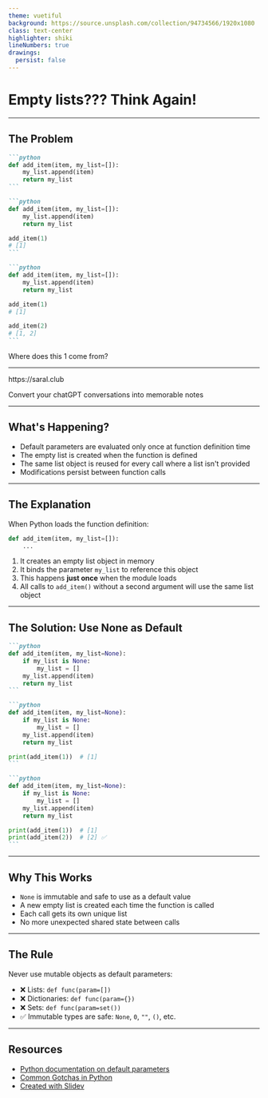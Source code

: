 ```yaml
---
theme: vuetiful
background: https://source.unsplash.com/collection/94734566/1920x1080
class: text-center
highlighter: shiki
lineNumbers: true
drawings:
  persist: false
---
```


# Empty lists??? Think Again!

---

## The Problem

````md magic-move {at: 1, lines: true}
```python
def add_item(item, my_list=[]):
    my_list.append(item)
    return my_list
```

```python
def add_item(item, my_list=[]):
    my_list.append(item)
    return my_list

add_item(1)
# [1]
```

```python
def add_item(item, my_list=[]):
    my_list.append(item)
    return my_list

add_item(1)
# [1]

add_item(2)
# [1, 2]
```
````

<Arrow v-click="3" x1="210" y1="400" x2="120" y2="260" />

<p v-click="3" class="text-xl absolute bottom-23 left-45"> Where does this 1 come from? </p>


--- 

<p class="text-3xl absolute top-1/2 left-1/2 -translate-x-1/2 -translate-y-1/2">https://saral.club</p>
<p class="text-sm absolute left-1/2 -translate-x-1/2 top-[55%] -translate-y-1/6">Convert your chatGPT conversations into memorable notes</p>


---

## What's Happening?

<ul>
<li v-click> Default parameters are evaluated <span class="font-bold">only once</span> at function definition time</li>
<li v-click> The empty list is created when the function is defined</li>
<li v-click> The same list object is reused for every call where a list isn't provided</li>
<li v-click> Modifications persist between function calls</li>
</ul>

---

## The Explanation

When Python loads the function definition:

```python
def add_item(item, my_list=[]):
    ...
```

1. It creates an empty list object in memory
2. It binds the parameter `my_list` to reference this object
3. This happens **just once** when the module loads
4. All calls to `add_item()` without a second argument will use the same list object

---

## The Solution: Use None as Default

````md magic-move {lines: true}
```python
def add_item(item, my_list=None):
    if my_list is None:
        my_list = []
    my_list.append(item)
    return my_list
```

```python
def add_item(item, my_list=None):
    if my_list is None:
        my_list = []
    my_list.append(item)
    return my_list

print(add_item(1))  # [1]
```

```python
def add_item(item, my_list=None):
    if my_list is None:
        my_list = []
    my_list.append(item)
    return my_list

print(add_item(1))  # [1]
print(add_item(2))  # [2] ✅
```
````

---

## Why This Works

<ul>
<li v-click> <code>None</code> is immutable and safe to use as a default value</li>
<li v-click> A new empty list is created each time the function is called</li>
<li v-click> Each call gets its own unique list</li>
<li v-click> No more unexpected shared state between calls</li>
</ul>

---

## The Rule

Never use mutable objects as default parameters:

- ❌ Lists: `def func(param=[])`
- ❌ Dictionaries: `def func(param={})`
- ❌ Sets: `def func(param=set())`
- ✅ Immutable types are safe: `None`, `0`, `""`, `()`, etc.

---

## Resources

- [Python documentation on default parameters](https://docs.python.org/3/reference/compound_stmts.html#function-definitions)
- [Common Gotchas in Python](https://docs.python-guide.org/writing/gotchas/#mutable-default-arguments)
- [Created with Slidev](https://sli.dev)
